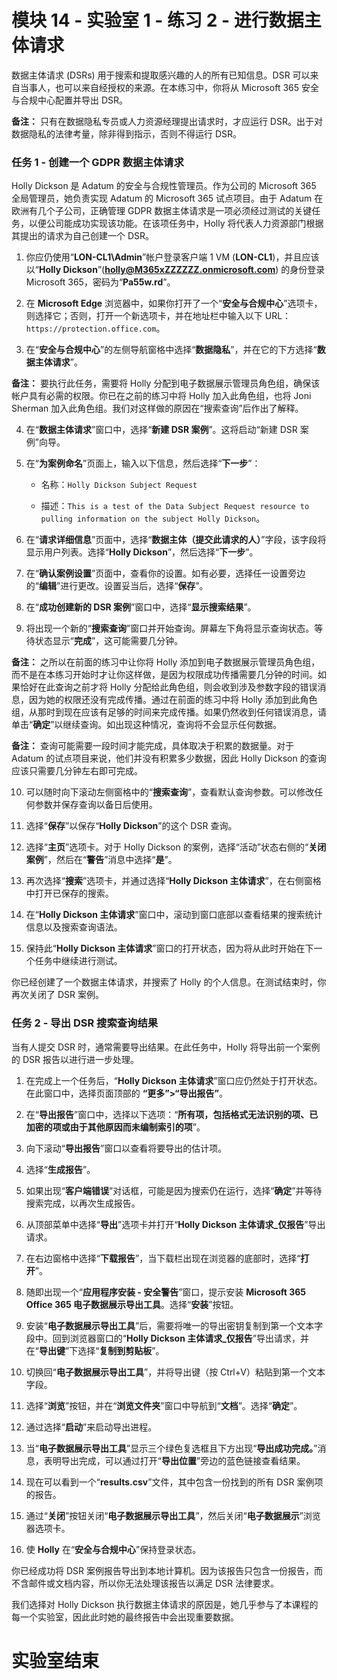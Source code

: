 # 模块 14 - 实验室 1 - 练习 2 - 进行数据主体请求 

数据主体请求 (DSRs) 用于搜索和提取感兴趣的人的所有已知信息。DSR 可以来自当事人，也可以来自经授权的来源。在本练习中，你将从 Microsoft 365 安全与合规中心配置并导出 DSR。

**备注：** 只有在数据隐私专员或人力资源经理提出请求时，才应运行 DSR。出于对数据隐私的法律考量，除非得到指示，否则不得运行 DSR。

### 任务 1 - 创建一个 GDPR 数据主体请求

Holly Dickson 是 Adatum 的安全与合规性管理员。作为公司的 Microsoft 365 全局管理员，她负责实现 Adatum 的 Microsoft 365 试点项目。由于 Adatum 在欧洲有几个子公司，正确管理 GDPR 数据主体请求是一项必须经过测试的关键任务，以便公司能成功实现该功能。在该项任务中，Holly 将代表人力资源部门根据其提出的请求为自己创建一个 DSR。

1. 你应仍使用“**LON-CL1\Admin**”帐户登录客户端 1 VM (**LON-CL1**)，并且应该以“**Holly Dickson**”(**holly@M365xZZZZZZ.onmicrosoft.com**) 的身份登录 Microsoft 365，密码为“**Pa55w.rd**”。 

2. 在 **Microsoft Edge** 浏览器中，如果你打开了一个“**安全与合规中心**”选项卡，则选择它；否则，打开一个新选项卡，并在地址栏中输入以下 URL：`https://protection.office.com`。

3. 在“**安全与合规中心**”的左侧导航窗格中选择“**数据隐私**”，并在它的下方选择“**数据主体请求**”。  

**备注：** 要执行此任务，需要将 Holly 分配到电子数据展示管理员角色组，确保该帐户具有必需的权限。你已在之前的练习中将 Holly 加入此角色组，也将 Joni Sherman 加入此角色组。我们对这样做的原因在“搜索查询”后作出了解释。 

4. 在“**数据主体请求**”窗口中，选择“**新建 DSR 案例**”。这将启动“新建 DSR 案例”向导。

5. 在“**为案例命名**”页面上，输入以下信息，然后选择“**下一步**”：

	- 名称：`Holly Dickson Subject Request`

	- 描述：`This is a test of the Data Subject Request resource to pulling information on the subject Holly Dickson`。

6. 在“**请求详细信息**”页面中，选择“**数据主体（提交此请求的人）**”字段，该字段将显示用户列表。选择“**Holly Dickson**”，然后选择“**下一步**”。

7. 在“**确认案例设置**”页面中，查看你的设置。如有必要，选择任一设置旁边的“**编辑**”进行更改。设置妥当后，选择“**保存**”。

8. 在“**成功创建新的 DSR 案例**”窗口中，选择“**显示搜索结果**”。

9. 将出现一个新的“**搜索查询**”窗口并开始查询。屏幕左下角将显示查询状态。等待状态显示“**完成**”，这可能需要几分钟。 

**备注：** 之所以在前面的练习中让你将 Holly 添加到电子数据展示管理员角色组，而不是在本练习开始时才让你这样做，是因为权限成功传播需要几分钟的时间。如果恰好在此查询之前才将 Holly 分配给此角色组，则会收到涉及参数字段的错误消息，因为她的权限还没有完成传播。通过在前面的练习中将 Holly 添加到此角色组，从那时到现在应该有足够的时间来完成传播。如果仍然收到任何错误消息，请单击“**确定**”以继续查询。如出现这种情况，查询将不会显示任何数据。   
	
**备注：** 查询可能需要一段时间才能完成，具体取决于积累的数据量。对于 Adatum 的试点项目来说，他们并没有积累多少数据，因此 Holly Dickson 的查询应该只需要几分钟左右即可完成。

10. 可以随时向下滚动左侧窗格中的“**搜索查询**”，查看默认查询参数。可以修改任何参数并保存查询以备日后使用。

11. 选择“**保存**”以保存“**Holly Dickson**”的这个 DSR 查询。

12. 选择“**主页**”选项卡。对于 Holly Dickson 的案例，选择“活动”状态右侧的“**关闭案例**”，然后在“**警告**”消息中选择“**是**”。 

13. 再次选择“**搜索**”选项卡，并通过选择“**Holly Dickson 主体请求**”，在右侧窗格中打开已保存的搜索。 

14. 在“**Holly Dickson 主体请求**”窗口中，滚动到窗口底部以查看结果的搜索统计信息以及搜索查询语法。 

15. 保持此“**Holly Dickson 主体请求**”窗口的打开状态，因为将从此时开始在下一个任务中继续进行测试。

你已经创建了一个数据主体请求，并搜索了 Holly 的个人信息。在测试结束时，你再次关闭了 DSR 案例。 


### 任务 2 - 导出 DSR 搜索查询结果

当有人提交 DSR 时，通常需要导出结果。在此任务中，Holly 将导出前一个案例的 DSR 报告以进行进一步处理。

1. 在完成上一个任务后，“**Holly Dickson 主体请求**”窗口应仍然处于打开状态。在此窗口中，选择页面顶部的 **“更多”>“导出报告”**。

1. 在“**导出报告**”窗口中，选择以下选项：“**所有项，包括格式无法识别的项、已加密的项或由于其他原因而未编制索引的项**”。

1. 向下滚动“**导出报告**”窗口以查看将要导出的估计项。 

1. 选择“**生成报告**”。

1. 如果出现“**客户端错误**”对话框，可能是因为搜索仍在运行，选择“**确定**”并等待搜索完成，以再次生成报告。 

1. 从顶部菜单中选择“**导出**”选项卡并打开“**Holly Dickson 主体请求_仅报告**”导出请求。

1. 在右边窗格中选择“**下载报告**”，当下载栏出现在浏览器的底部时，选择“**打开**”。

1. 随即出现一个“**应用程序安装 - 安全警告**”窗口，提示安装 **Microsoft 365 Office 365 电子数据展示导出工具**。选择“**安装**”按钮。

1. 安装“**电子数据展示导出工具**”后，需要将唯一的导出密钥复制到第一个文本字段中。回到浏览器窗口的“**Holly Dickson 主体请求_仅报告**”导出请求，并在“**导出键**”下选择“**复制到剪贴板**”。

1. 切换回“**电子数据展示导出工具**”，并将导出键（按 Ctrl+V）粘贴到第一个文本字段。

1. 选择“**浏览**”按钮，并在“**浏览文件夹**”窗口中导航到“**文档**”。选择“**确定**”。

1. 通过选择“**启动**”来启动导出进程。

1. 当“**电子数据展示导出工具**”显示三个绿色复选框且下方出现“**导出成功完成。**”消息，表明导出完成，可以通过打开“**导出位置**”旁边的蓝色链接查看结果。

1. 现在可以看到一个“**results.csv**”文件，其中包含一份找到的所有 DSR 案例项的报告。

1. 通过“**关闭**”按钮关闭“**电子数据展示导出工具**”，然后关闭“**电子数据展示**”浏览器选项卡。

1. 使 **Holly** 在“**安全与合规中心**”保持登录状态。

你已经成功将 DSR 案例报告导出到本地计算机。因为该报告只包含一份报告，而不含邮件或文档内容，所以你无法处理该报告以满足 DSR 法律要求。

我们选择对 Holly Dickson 执行数据主体请求的原因是，她几乎参与了本课程的每一个实验室，因此此时她的最终报告中会出现重要数据。


# 实验室结束  
